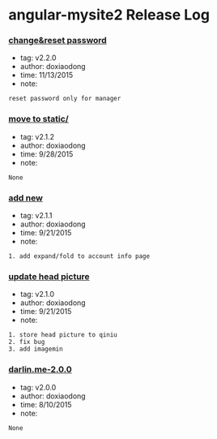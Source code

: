 # angular-mysite2 Release Log  


### [change&reset password](https://github.com/doxiaodong/angular-mysite2/releases/tag/v2.2.0)  
* tag: v2.2.0  
* author: doxiaodong  
* time: 11/13/2015  
* note: 
```
reset password only for manager  
```  

### [move to static/](https://github.com/doxiaodong/angular-mysite2/releases/tag/v2.1.2)  
* tag: v2.1.2  
* author: doxiaodong  
* time: 9/28/2015  
* note: 
```
None  
```  

### [add new](https://github.com/doxiaodong/angular-mysite2/releases/tag/v2.1.1)  
* tag: v2.1.1  
* author: doxiaodong  
* time: 9/21/2015  
* note: 
```
1. add expand/fold to account info page  
```  

### [update head picture](https://github.com/doxiaodong/angular-mysite2/releases/tag/v2.1.0)  
* tag: v2.1.0  
* author: doxiaodong  
* time: 9/21/2015  
* note: 
```
1. store head picture to qiniu
2. fix bug
3. add imagemin  
```  

### [darlin.me-2.0.0](https://github.com/doxiaodong/angular-mysite2/releases/tag/v2.0.0)  
* tag: v2.0.0  
* author: doxiaodong  
* time: 8/10/2015  
* note: 
```
None  
```  

